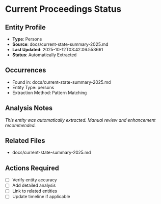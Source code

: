 # Current Proceedings Status

## Entity Profile
- **Type**: Persons
- **Source**: docs/current-state-summary-2025.md
- **Last Updated**: 2025-10-12T03:42:06.553661
- **Status**: Automatically Extracted

## Occurrences
- Found in: docs/current-state-summary-2025.md
- Entity Type: persons
- Extraction Method: Pattern Matching

## Analysis Notes
*This entity was automatically extracted. Manual review and enhancement recommended.*

## Related Files
- docs/current-state-summary-2025.md

## Actions Required
- [ ] Verify entity accuracy
- [ ] Add detailed analysis
- [ ] Link to related entities
- [ ] Update timeline if applicable
